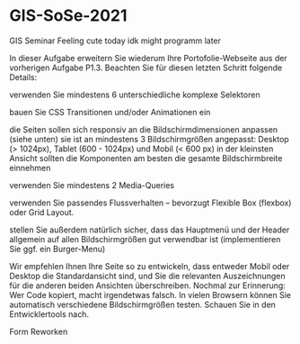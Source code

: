 # GIS-SoSe-2021
GIS Seminar
Feeling cute today idk might programm later



In dieser Aufgabe erweitern Sie wiederum Ihre Portofolie-Webseite aus der vorherigen Aufgabe P1.3.
Beachten Sie für diesen letzten Schritt folgende Details:


verwenden Sie mindestens 6 unterschiedliche komplexe Selektoren


bauen Sie CSS Transitionen und/oder Animationen ein


die Seiten sollen sich responsiv an die Bildschirmdimensionen anpassen (siehe unten)
sie ist an mindestens 3 Bildschirmgrößen angepasst: Desktop (> 1024px), Tablet (600 - 1024px) und Mobil (< 600 px)
in der kleinsten Ansicht sollten die Komponenten am besten die gesamte Bildschirmbreite einnehmen


verwenden Sie mindestens 2 Media-Queries


verwenden Sie passendes Flussverhalten – bevorzugt Flexible Box (flexbox) oder Grid Layout.


stellen Sie außerdem natürlich sicher, dass das Hauptmenü und der Header allgemein auf allen Bildschirmgrößen gut verwendbar ist (implementieren Sie ggf. ein Burger-Menu)


Wir empfehlen Ihnen Ihre Seite so zu entwickeln, dass entweder Mobil oder Desktop die Standardansicht sind, und Sie die relevanten Auszeichnungen für die anderen beiden 
Ansichten überschreiben. Nochmal zur Erinnerung: Wer Code kopiert, macht irgendetwas falsch.
In vielen Browsern können Sie automatisch verschiedene Bildschirmgrößen testen. Schauen Sie in den Entwicklertools nach.

Form Reworken
